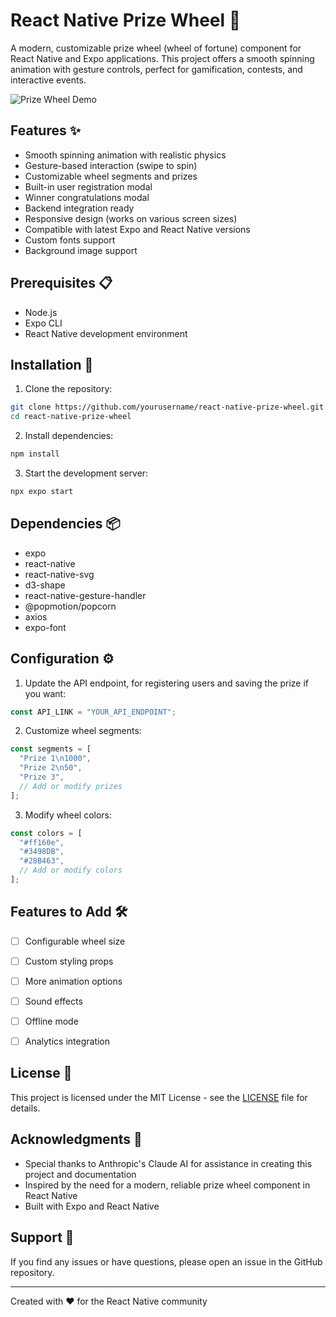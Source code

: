 # React Native Prize Wheel 🎡

A modern, customizable prize wheel (wheel of fortune) component for React Native and Expo applications. This project offers a smooth spinning animation with gesture controls, perfect for gamification, contests, and interactive events.

![Prize Wheel Demo](https://github.com/user-attachments/assets/0985ca86-4321-4650-80be-bc57f4f2e1d1)

## Features ✨

- Smooth spinning animation with realistic physics
- Gesture-based interaction (swipe to spin)
- Customizable wheel segments and prizes
- Built-in user registration modal
- Winner congratulations modal
- Backend integration ready
- Responsive design (works on various screen sizes)
- Compatible with latest Expo and React Native versions
- Custom fonts support
- Background image support

## Prerequisites 📋

- Node.js
- Expo CLI
- React Native development environment

## Installation 🚀

1. Clone the repository:
```bash
git clone https://github.com/yourusername/react-native-prize-wheel.git
cd react-native-prize-wheel
```

2. Install dependencies:
```bash
npm install
```

3. Start the development server:
```bash
npx expo start
```

## Dependencies 📦

- expo
- react-native
- react-native-svg
- d3-shape
- react-native-gesture-handler
- @popmotion/popcorn
- axios
- expo-font

## Configuration ⚙️

1. Update the API endpoint, for registering users and saving the prize if you want:
```javascript
const API_LINK = "YOUR_API_ENDPOINT";
```

2. Customize wheel segments:
```javascript
const segments = [
  "Prize 1\n1000",
  "Prize 2\n50",
  "Prize 3",
  // Add or modify prizes
];
```

3. Modify wheel colors:
```javascript
const colors = [
  "#ff160e",
  "#3498DB",
  "#28B463",
  // Add or modify colors
];
```

## Features to Add 🛠️

- [ ] Configurable wheel size
- [ ] Custom styling props
- [ ] More animation options
- [ ] Sound effects
- [ ] Offline mode
- [ ] Analytics integration


## License 📄

This project is licensed under the MIT License - see the [LICENSE](LICENSE) file for details.

## Acknowledgments 🙏

- Special thanks to Anthropic's Claude AI for assistance in creating this project and documentation
- Inspired by the need for a modern, reliable prize wheel component in React Native
- Built with Expo and React Native

## Support 💪

If you find any issues or have questions, please open an issue in the GitHub repository.

---

Created with ❤️ for the React Native community
